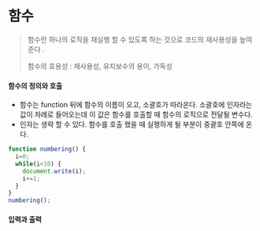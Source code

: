 # 함수

> 함수란 하나의 로직을 재실행 할 수 있도록 하는 것으로 코드의 재사용성을 높여준다 .
>
> 함수의 효용성 : 재사용성, 유지보수의 용이, 가독성

#### 함수의 정의와 호출

* 함수는 function 뒤에 함수의 이름이 오고, 소괄호가 따라온다. 소괄호에 인자라는 값이 차례로 들어오는데 이 값은 함수를 호출할 때 함수의 로직으로 전달될 변수다. 
* 인자는 생략 할 수 있다. 함수를 호출 했을 때 실행하게 될 부분이 중괄호 안쪽에 온다.

```javascript
function numbering() {
  i=0;
  while(i<10) {
    document.write(i);
    i+=1;
  }
}
numbering();
```



#### 입력과 출력

